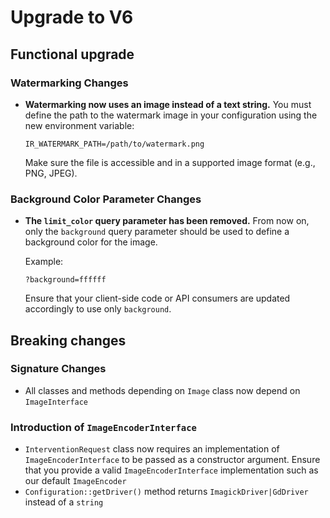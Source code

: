 # Upgrade to V6

## Functional upgrade

### Watermarking Changes

* **Watermarking now uses an image instead of a text string.**
  You must define the path to the watermark image in your configuration using the new environment variable:

  ```env
  IR_WATERMARK_PATH=/path/to/watermark.png
  ```

  Make sure the file is accessible and in a supported image format (e.g., PNG, JPEG).

### Background Color Parameter Changes

* **The `limit_color` query parameter has been removed.**
  From now on, only the `background` query parameter should be used to define a background color for the image.

  Example:

  ```
  ?background=ffffff
  ```

  Ensure that your client-side code or API consumers are updated accordingly to use only `background`.


## Breaking changes

### Signature Changes

* All classes and methods depending on `Image` class now depend on `ImageInterface`


### Introduction of `ImageEncoderInterface`

* `InterventionRequest` class now requires an implementation of `ImageEncoderInterface` to be passed as a constructor argument.  Ensure that you provide a valid `ImageEncoderInterface` implementation such as our default `ImageEncoder`
* `Configuration::getDriver()` method returns `ImagickDriver|GdDriver` instead of a `string`
